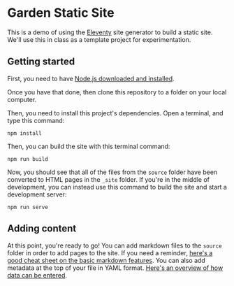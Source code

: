# Garden Static Site

This is a demo of using the [Eleventy](https://www.11ty.dev/) site generator to build a static site. We'll use this in class as a template project for experimentation.

## Getting started

First, you need to have [Node.js downloaded and installed](https://nodejs.org/en/download).

Once you have that done, then clone this repository to a folder on your local computer.

Then, you need to install this project's dependencies. Open a terminal, and type this command:

```
npm install
```

Then, you can build the site with this terminal command:

```
npm run build
```

Now, you should see that all of the files from the `source` folder have been converted to HTML pages in the `_site` folder. If you're in the middle of development, you can instead use this command to build the site and start a development server:

```
npm run serve
```

## Adding content

At this point, you're ready to go! You can add markdown files to the `source` folder in order to add pages to the site. If you need a reminder, [here's a good cheat sheet on the basic markdown
features](https://www.markdownguide.org/basic-syntax/). You can also add metadata at the top of your
file in YAML format. [Here's an overview of how data can be entered](https://learnxinyminutes.com/yaml/).
